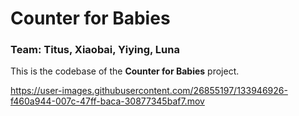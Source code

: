 # Counter for Babies
### Team: Titus, Xiaobai, Yiying, Luna
This is the codebase of the **Counter for Babies** project.

https://user-images.githubusercontent.com/26855197/133946926-f460a944-007c-47ff-baca-30877345baf7.mov
